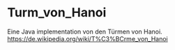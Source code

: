 # Turm_von_Hanoi
Eine Java implementation von den Türmen von Hanoi.
https://de.wikipedia.org/wiki/T%C3%BCrme_von_Hanoi
